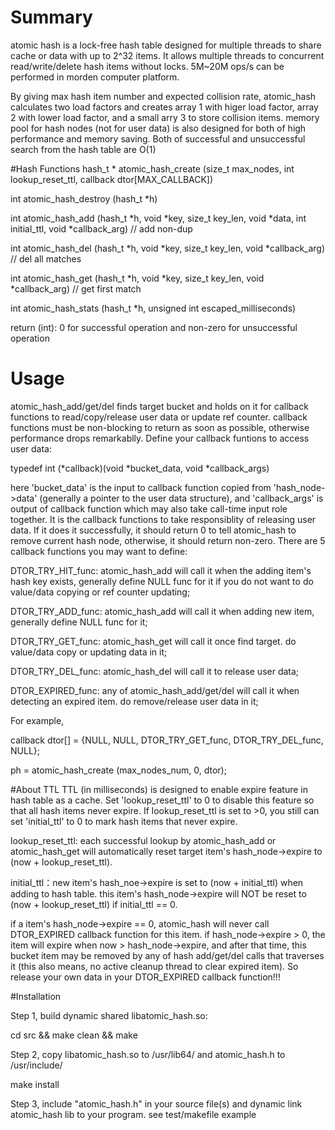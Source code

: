 # Summary
atomic hash is a lock-free hash table designed for multiple threads to share cache or data with up to 2^32 items. It allows multiple threads to concurrent read/write/delete hash items without locks. 5M~20M ops/s can be performed in morden computer platform.

By giving max hash item number and expected collision rate, atomic_hash calculates two load factors and creates array 1 with higer load factor, array 2 with lower load factor, and a small arry 3 to store collision items. memory pool for hash nodes (not for user data) is also designed for both of high performance and memory saving. Both of successful and unsuccessful search from the hash table are O(1)

#Hash Functions
hash_t * atomic_hash_create (size_t max_nodes, int lookup_reset_ttl, callback dtor[MAX_CALLBACK])

int atomic_hash_destroy (hash_t *h)

int atomic_hash_add (hash_t *h, void *key, size_t key_len, void *data, int initial_ttl, void *callback_arg) // add non-dup

int atomic_hash_del (hash_t *h, void *key, size_t key_len, void *callback_arg) // del all matches

int atomic_hash_get (hash_t *h, void *key, size_t key_len, void *callback_arg) // get first match

int atomic_hash_stats (hash_t *h, unsigned int escaped_milliseconds)

return (int): 0 for successful operation and non-zero for unsuccessful operation

# Usage
atomic_hash_add/get/del finds target bucket and holds on it for callback functions to read/copy/release user data or update ref counter. callback functions must be non-blocking to return as soon as possible, otherwise performance drops remarkablly. Define your callback funtions to access user data: 

typedef int (*callback)(void *bucket_data, void *callback_args)

here 'bucket_data' is the input to callback function copied from 'hash_node->data' (generally a pointer to the user data structure), and 'callback_args' is output of callback function which may also take call-time input role together. It is the callback functions to take responsiblity of releasing user data. If it does it successfully, it should return 0 to tell atomic_hash to remove current hash node, otherwise, it should return non-zero. There are 5 callback functions you may want to define:

DTOR_TRY_HIT_func: atomic_hash_add will call it when the adding item's hash key exists, generally define NULL func for it if you do not want to do value/data copying or ref counter updating;

DTOR_TRY_ADD_func: atomic_hash_add will call it when adding new item, generally define NULL func for it;

DTOR_TRY_GET_func: atomic_hash_get will call it once find target. do value/data copy or updating data in it;

DTOR_TRY_DEL_func: atomic_hash_del will call it to release user data;

DTOR_EXPIRED_func: any of atomic_hash_add/get/del will call it when detecting an expired item. do remove/release user data in it;

For example,

callback dtor[] = {NULL, NULL, DTOR_TRY_GET_func, DTOR_TRY_DEL_func, NULL};

ph = atomic_hash_create (max_nodes_num, 0, dtor);

#About TTL
TTL (in milliseconds) is designed to enable expire feature in hash table as a cache. Set 'lookup_reset_ttl' to 0 to disable this feature so that all hash items never expire. If lookup_reset_ttl is set to >0, you still can set 'initial_ttl' to 0 to mark hash items that never expire.

lookup_reset_ttl: each successful lookup by atomic_hash_add or atomic_hash_get will automatically reset target item's hash_node->expire to (now + lookup_reset_ttl).

initial_ttl：new item's hash_noe->expire is set to (now + initial_ttl) when adding to hash table. this item's hash_node->expire will NOT be reset to (now + lookup_reset_ttl) if initial_ttl == 0.

if a item's hash_node->expire == 0, atomic_hash will never call DTOR_EXPIRED callback function for this item. if hash_node->expire > 0, the item will expire when now > hash_node->expire, and after that time, this bucket item may be removed by any of hash add/get/del calls that traverses it (this also means, no active cleanup thread to clear expired item). So release your own data in your DTOR_EXPIRED callback function!!!

#Installation

Step 1, build dynamic shared libatomic_hash.so: 

cd src && make clean && make


Step 2, copy libatomic_hash.so to /usr/lib64/ and atomic_hash.h to /usr/include/

make install


Step 3, include "atomic_hash.h" in your source file(s) and dynamic link atomic_hash lib to your program. see test/makefile example
